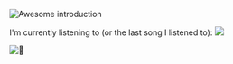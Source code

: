 ![Awesome introduction](https://i.kawaii.sh/3tgQU16.png)

I'm currently listening to (or the last song I listened to):
![](https://listening-to-serverless.vercel.app/song/ghostwolfy)

![:eyes:](https://komarev.com/ghpvc/?username=TheOnlyGhostwolf&color=green)
